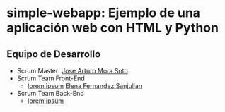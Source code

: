 # simple-webapp: Ejemplo de una aplicación web con HTML y Python

## Equipo de Desarrollo

* Scrum Master: [Jose Arturo Mora Soto](https://github.com/jarturomora)
* Scrum Team Front-End
  * [lorem ipsum](#)
  [Elena Fernandez Sanjulian](https://github.com/elena992)
* Scrum Team Back-End
  * [lorem ipsum](#<>)
